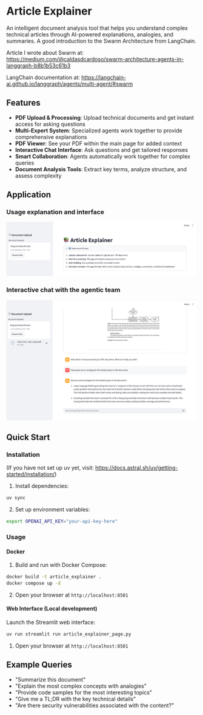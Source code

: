 # Article Explainer

An intelligent document analysis tool that helps you understand complex technical articles through AI-powered
explanations, analogies, and summaries. A good introduction to the Swarm Architecture from LangChain.

Article I wrote about Swarm at: https://medium.com/@caldasdcardoso/swarm-architecture-agents-in-langgraph-b8b1b53c61b3

LangChain documentation at: https://langchain-ai.github.io/langgraph/agents/multi-agent/#swarm

## Features

- **PDF Upload & Processing**: Upload technical documents and get instant access for asking questions
- **Multi-Expert System**: Specialized agents work together to provide comprehensive explanations
- **PDF Viewer**: See your PDF within the main page for added context
- **Interactive Chat Interface**: Ask questions and get tailored responses
- **Smart Collaboration**: Agents automatically work together for complex queries
- **Document Analysis Tools**: Extract key terms, analyze structure, and assess complexity

## Application

### Usage explanation and interface
![img.png](misc/img.png)

### Interactive chat with the agentic team
![img_1.png](misc/img_1.png)


## Quick Start

### Installation

(If you have not set up uv yet, visit: https://docs.astral.sh/uv/getting-started/installation/)

1. Install dependencies:

```bash
uv sync
```

2. Set up environment variables:

```bash
export OPENAI_API_KEY="your-api-key-here"
```

### Usage

#### Docker 

1. Build and run with Docker Compose:

```bash
docker build -t article_explainer .
docker compose up -d
```

2. Open your browser at `http://localhost:8501`

#### Web Interface (Local development)

Launch the Streamlit web interface:

```bash
uv run streamlit run article_explainer_page.py
```

1. Open your browser at `http://localhost:8501`

## Example Queries

- "Summarize this document"
- "Explain the most complex concepts with analogies"
- "Provide code samples for the most interesting topics"
- "Give me a TL;DR with the key technical details"
- "Are there security vulnerabilities associated with the content?"
